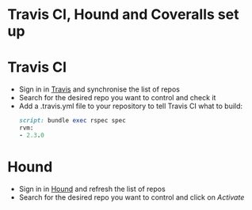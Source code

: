 Travis CI, Hound and Coveralls set up
=====================================

# Travis CI
* Sign in in [Travis](https://travis-ci.org/profile/omajul85) and synchronise the list of repos
* Search for the desired repo you want to control and check it
* Add a .travis.yml file to your repository to tell Travis CI what to build:
	```ruby
	script: bundle exec rspec spec
	rvm:
  - 2.3.0
	```


# Hound
* Sign in in [Hound](https://houndci.com/repos) and refresh the list of repos
* Search for the desired repo you want to control and click on *Activate*